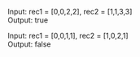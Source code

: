 Input: rec1 = [0,0,2,2], rec2 = [1,1,3,3]  
Output: true  

Input: rec1 = [0,0,1,1], rec2 = [1,0,2,1]  
Output: false